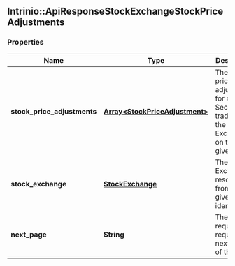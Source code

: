 ## Intrinio::ApiResponseStockExchangeStockPriceAdjustments

### Properties
Name | Type | Description | Notes
------------ | ------------- | ------------- | -------------
**stock_price_adjustments** | [**Array&lt;StockPriceAdjustment&gt;**](StockPriceAdjustment.md) | The stock price adjustments for all Securities traded on the Stock Exchange on the given date | [optional] 
**stock_exchange** | [**StockExchange**](StockExchange.md) | The Stock Exchange resolved from the given identifier | [optional] 
**next_page** | **String** | The token required to request the next page of the data | [optional] 


